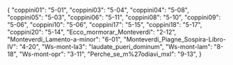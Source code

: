 {
"coppini01": "5-01",
"coppini03": "5-04",
"coppini04": "5-08",
"coppini05": "5-03",
"coppini06": "5-11",
"coppini08": "5-10",
"coppini09": "5-06",
"coppini10": "5-06",
"coppini17": "5-15",
"coppini18": "5-17",
"coppini20": "5-14",
"Ecco_mormorar_Monteverdi": "2-12",
"Monteverdi_Lamento-a-minor": "6-01",
"Monteverdi_Piagne_Sospira-Libro-IV": "4-20",
"Ws-mont-la3": "laudate_pueri_dominum",
"Ws-mont-lam": "8-18",
"Ws-mont-opr": "3-11",
"Perche_se_m%27odiavi_mxl": "9-13",
}
